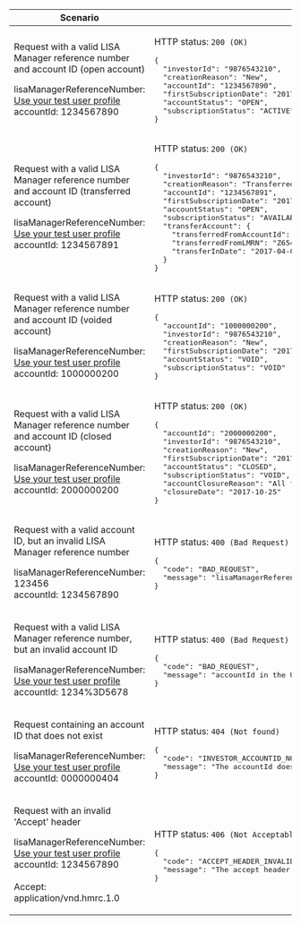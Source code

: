 <table>
  <col width="40%">
  <col width="60%">
  <thead>
    <tr>
        <th>Scenario</th>
        <th>Response</th>
    </tr>
  </thead>
  <tbody>
    <tr>
      <td>
        <p>Request with a valid LISA Manager reference number and account ID (open account)</p>
        <p class="code--block">
          lisaManagerReferenceNumber: <a href="https://test-developer.service.hmrc.gov.uk/api-documentation/docs/api/service/lisa-api/1.0#testing-the-api">Use your test user profile</a><br>
          accountId: 1234567890
        </p>
      </td>
      <td>
        <p>HTTP status: <code class="code--slim">200 (OK)</code></p>
<pre class="code--block">
{
  "investorId": "9876543210",
  "creationReason": "New",
  "accountId": "1234567890",
  "firstSubscriptionDate": "2017-04-06",
  "accountStatus": "OPEN",
  "subscriptionStatus": "ACTIVE"
}
</pre>
      </td>
    </tr>
    <tr>
      <td>
        <p>Request with a valid LISA Manager reference number and account ID (transferred account)</p>
        <p class="code--block">
          lisaManagerReferenceNumber: <a href="https://test-developer.service.hmrc.gov.uk/api-documentation/docs/api/service/lisa-api/1.0#testing-the-api">Use your test user profile</a><br>
          accountId: 1234567891
        </p>
      </td>
      <td>
        <p>HTTP status: <code class="code--slim">200 (OK)</code></p>
<pre class="code--block">
{
  "investorId": "9876543210",
  "creationReason": "Transferred",
  "accountId": "1234567891",
  "firstSubscriptionDate": "2017-04-06",
  "accountStatus": "OPEN",
  "subscriptionStatus": "AVAILABLE",
  "transferAccount": {
    "transferredFromAccountId": "8765432100",
    "transferredFromLMRN": "Z654321",
    "transferInDate": "2017-04-06"
  }
}
</pre>
      </td>
    </tr>
    <tr>
      <td>
        <p>Request with a valid LISA Manager reference number and account ID (voided account)</p>
        <p class="code--block">
          lisaManagerReferenceNumber: <a href="https://test-developer.service.hmrc.gov.uk/api-documentation/docs/api/service/lisa-api/1.0#testing-the-api">Use your test user profile</a><br>
          accountId: 1000000200
        </p>
      </td>
      <td>
        <p>HTTP status: <code class="code--slim">200 (OK)</code></p>
<pre class="code--block">
{
  "accountId": "1000000200",
  "investorId": "9876543210",
  "creationReason": "New",
  "firstSubscriptionDate": "2017-04-06",
  "accountStatus": "VOID",
  "subscriptionStatus": "VOID"
}
</pre>
      </td>
    </tr>
    <tr>
      <td>
        <p>Request with a valid LISA Manager reference number and account ID (closed account)</p>
        <p class="code--block">
          lisaManagerReferenceNumber: <a href="https://test-developer.service.hmrc.gov.uk/api-documentation/docs/api/service/lisa-api/1.0#testing-the-api">Use your test user profile</a><br>
          accountId: 2000000200
        </p>
      </td>
      <td>
        <p>HTTP status: <code class="code--slim">200 (OK)</code></p>
<pre class="code--block">
{
  "accountId": "2000000200",
  "investorId": "9876543210",
  "creationReason": "New",
  "firstSubscriptionDate": "2017-04-06",
  "accountStatus": "CLOSED",
  "subscriptionStatus": "VOID",
  "accountClosureReason": "All funds withdrawn",
  "closureDate": "2017-10-25"
}
</pre>
      </td>
    </tr>
    <tr>
      <td>
        <p>Request with a valid account ID, but an invalid LISA Manager reference number</p>
        <p class="code--block">
          lisaManagerReferenceNumber: 123456<br>
          accountId: 1234567890
        </p>
      </td>
      <td>
        <p>HTTP status: <code class="code--slim">400 (Bad Request)</code></p>
<pre class="code--block">
{
  "code": "BAD_REQUEST",
  "message": "lisaManagerReferenceNumber in the URL is in the wrong format"
}
</pre>
      </td>
    </tr>
    <tr>
      <td>
        <p>Request with a valid LISA Manager reference number, but an invalid account ID</p>
        <p class="code--block">
          lisaManagerReferenceNumber: <a href="https://test-developer.service.hmrc.gov.uk/api-documentation/docs/api/service/lisa-api/1.0#testing-the-api">Use your test user profile</a><br>
          accountId: 1234%3D5678
        </p>
      </td>
      <td>
        <p>HTTP status: <code class="code--slim">400 (Bad Request)</code></p>
<pre class="code--block">
{
  "code": "BAD_REQUEST",
  "message": "accountId in the URL is in the wrong format"
}
</pre>
      </td>
    </tr>
    <tr>
        <td>
            <p>Request containing an account ID that does not exist</p>
            <p class="code--block">
                lisaManagerReferenceNumber: <a href="https://test-developer.service.hmrc.gov.uk/api-documentation/docs/api/service/lisa-api/1.0#testing-the-api">Use your test user profile</a><br>
                accountId: 0000000404
            </p>
        </td>
        <td>
          <p>HTTP status: <code class="code--slim">404 (Not found)</code></p>
<pre class="code--block">
{
  "code": "INVESTOR_ACCOUNTID_NOT_FOUND",
  "message": "The accountId does not match HMRC’s records"
}
</pre>
        </td>
    </tr>
    <tr>
      <td>
        <p>Request with an invalid 'Accept' header</p>
        <p class="code--block">
          lisaManagerReferenceNumber: <a href="https://test-developer.service.hmrc.gov.uk/api-documentation/docs/api/service/lisa-api/1.0#testing-the-api">Use your test user profile</a>
          <br>accountId: 1234567890<br>
          <br>
          Accept: application/vnd.hmrc.1.0
        </p>
      </td>
      <td>
        <p>HTTP status: <code class="code--slim">406 (Not Acceptable)</code></p>
<pre class="code--block">
{
  "code": "ACCEPT_HEADER_INVALID",
  "message": "The accept header is missing or invalid"
}
</pre>
      </td>
    </tr>
  </tbody>
</table>
